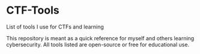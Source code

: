 # CTF-Tools
List of tools I use for CTFs and learning 

This repository is meant as a quick reference for myself and others learning cybersecurity.
All tools listed are open-source or free for educational use.


